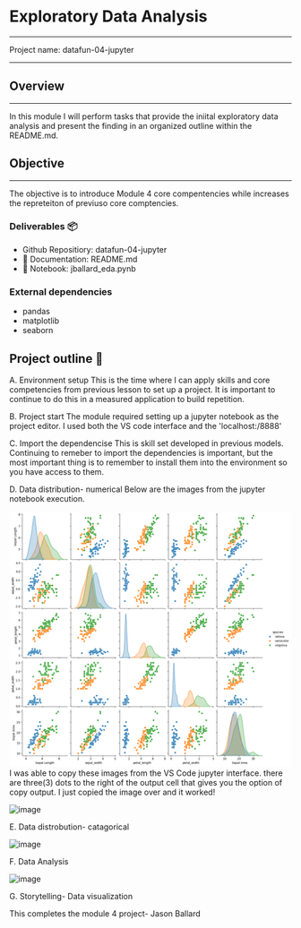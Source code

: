  # Exploratory Data Analysis
______________________________________________________________
Project name: datafun-04-jupyter
___________________________________________________________
## Overview
____________________________________________________________
 In this module I will perform tasks that provide the iniital exploratory data analysis and present the finding in an organized outline within the README.md. 

## Objective
_____________________________________________________
 The objective is to introduce Module 4 core compentencies while increases the repreteiton of previuso core comptencies.


### Deliverables 📦
* Github Repositiory: datafun-04-jupyter
* 📰 Documentation: README.md
* 📔 Notebook: jballard_eda.pynb

### External dependencies
- pandas
- matplotlib
- seaborn
  
## Project outline 📝
   A. Environment setup
   This is the time where I can apply skills and core competencies from previous lesson to set up a project.  It is important to continue to do this in a measured application to build repetition.  

   B. Project start
   The module required setting up a jupyter notebook as the project editor.  I used both the VS code interface and the 'localhost:/8888'

   C. Import the dependencise
   This is skill set developed in previous models. Continuing to remeber to import the dependencies is important, but the most important thing is to remember to install them into the environment so you have access to them.
   
   D. Data distribution- numerical
   Below are the images from the jupyter notebook execution.
    
   ![image](images/multiple_images.png)
   I was able to copy these images from the VS Code jupyter interface.  there are three(3) dots to the right of the output cell that gives you the option of copy output.   I just copied the image over and it worked!
   
   ![image](https://github.com/JBtallgrass/datafun-04-jupyter/assets/106720990/6579ca24-53cb-44b9-8559-80635b777dd4)
    
   E. Data distrobution- catagorical
    
   ![image](https://github.com/JBtallgrass/datafun-04-jupyter/assets/106720990/e70969c0-8562-4b01-8f93-2ab1fba9b581)
  
   F. Data Analysis

   ![image](https://github.com/JBtallgrass/datafun-04-jupyter/assets/106720990/188fdcd9-4353-4cd8-93ac-52fe5031b0a4)

    
   G. Storytelling- Data visualization

 
This completes the module 4 project- Jason Ballard 
